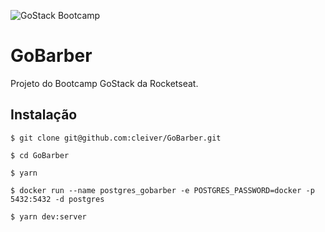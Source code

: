 ![GoStack Bootcamp](https://storage.googleapis.com/golden-wind/bootcamp-gostack/header-desafios.png "GoStack Bootcamp")

# GoBarber

Projeto do Bootcamp GoStack da Rocketseat.

## Instalação

```
$ git clone git@github.com:cleiver/GoBarber.git

$ cd GoBarber

$ yarn

$ docker run --name postgres_gobarber -e POSTGRES_PASSWORD=docker -p 5432:5432 -d postgres

$ yarn dev:server
```
